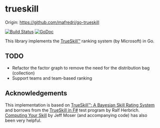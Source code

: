 # trueskill

Origin: https://github.com/mafredri/go-trueskill

[![Build Status](https://travis-ci.org/mafredri/go-trueskill.svg)](https://travis-ci.org/mafredri/go-trueskill) [![GoDoc](https://godoc.org/mafredri/go-trueskill?status.svg)](https://godoc.org/github.com/mafredri/go-trueskill)

This library implements the [TrueSkill™](http://research.microsoft.com/en-us/projects/trueskill/) ranking system (by Microsoft) in Go.

## TODO

* Refactor the factor graph to remove the need for the distribution bag (collection)
* Support teams and team-based ranking

## Acknowledgements

This implementation is based on [TrueSkill™: A Bayesian Skill Rating System](http://research.microsoft.com/apps/pubs/default.aspx?id=67956) and borrows from the [TrueSkill in F#](http://blogs.technet.com/b/apg/archive/2008/06/16/trueskill-in-f.aspx) test program by Ralf Herbrich. [Computing Your Skill](http://www.moserware.com/2010/03/computing-your-skill.html) by Jeff Moser (and accompanying code) has also been very helpful.

